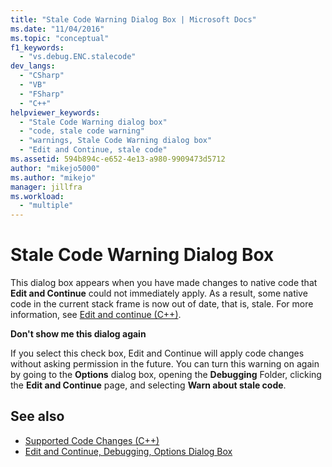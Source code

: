 ```yaml
---
title: "Stale Code Warning Dialog Box | Microsoft Docs"
ms.date: "11/04/2016"
ms.topic: "conceptual"
f1_keywords:
  - "vs.debug.ENC.stalecode"
dev_langs:
  - "CSharp"
  - "VB"
  - "FSharp"
  - "C++"
helpviewer_keywords:
  - "Stale Code Warning dialog box"
  - "code, stale code warning"
  - "warnings, Stale Code Warning dialog box"
  - "Edit and Continue, stale code"
ms.assetid: 594b894c-e652-4e13-a980-9909473d5712
author: "mikejo5000"
ms.author: "mikejo"
manager: jillfra
ms.workload:
  - "multiple"
---
```

# Stale Code Warning Dialog Box

This dialog box appears when you have made changes to native code that **Edit and Continue** could not immediately apply. As a result, some native code in the current stack frame is now out of date, that is, stale. For more information, see [Edit and continue (C++)](edit-and-continue-visual-cpp.md).

**Don't show me this dialog again**

If you select this check box, Edit and Continue will apply code changes without asking permission in the future. You can turn this warning on again by going to the **Options** dialog box, opening the **Debugging** Folder, clicking the **Edit and Continue** page, and selecting **Warn about stale code**.

## See also

- [Supported Code Changes (C++)](supported-code-changes-cpp.md)
- [Edit and Continue, Debugging, Options Dialog Box](edit-and-continue.md)